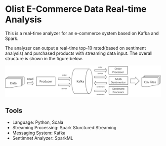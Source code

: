 # Olist E-Commerce Data Real-time Analysis
This is a real-time analyzer for an e-commerce system based on Kafka and Spark. 

The analyzer can output a real-time top-10 rated(based on sentiment analysis) and purchased products with streaming data input. The overall structure is shown in the figure below.

![image](overview.png)

## Tools
- Language: Python, Scala
- Streaming Processing: Spark Sturctured Streaming
- Messaging System: Kafka
- Sentimnet Analyzer: SparkML
